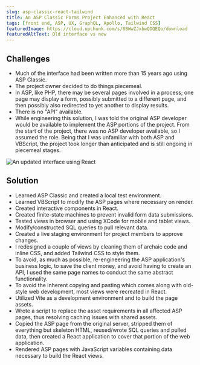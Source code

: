 ```yaml
---
slug: asp-classic-react-tailwind
title: An ASP Classic Forms Project Enhanced with React
tags: [front end, ASP, UX, GraphQL, Apollo, Tailwind CSS]
featuredImage: https://cloud.upchunk.com/s/8BWwZJxbwQDQEQo/download
featuredAltText: Old interface vs new
---
```



## Challenges
* Much of the interface had been written more than 15 years ago using ASP Classic.
* The project owner decided to do things piecemeal.
* In ASP, like PHP, there may be several pages involved in a process; one page may display a form, possibly submitted to a different page, and then possibly also redirected to yet another to display results.
* There is no "API" available.
* While engineering this solution, I was told the original ASP developer would be available to implement the ASP portions of the project. From the start of the project, there was no ASP developer available, so I assumed the role. Being that I was unfamiliar with both ASP and VBScript, the project took longer than anticipated and is still ongoing in piecemeal stages.

![An updated interface using React](https://cloud.upchunk.com/s/wnwjDq46gapCFE5/download)

## Solution
* Learned ASP Classic and created a local test environment.
* Learned VBScript to modify the ASP pages where necessary on render.
* Created interactive components in React.
* Created finite-state machines to prevent invalid form data submissions.
* Tested views in browser and using XCode for mobile and tablet views.
* Modify/constructed SQL queries to pull relevant data.
* Created a live staging environment for project members to approve changes.
* I redesigned a couple of views by cleaning them of archaic code and inline CSS, and added Tailwind CSS to style them.
* To avoid, as much as possible, re-engineering the ASP application's business logic, to save the client money, and avoid having to create an API, I used the same page names to conduct the same abstract functionality.
* To avoid the inherent copying and pasting which comes along with old-style web development, most views were recreated in React.
* Utilized Vite as a development environment and to build the page assets.
* Wrote a script to replace the asset requirements in all affected ASP pages, thus resolving caching issues with shared assets.
* Copied the ASP page from the original server, stripped them of everything but skeleton HTML, reused/wrote SQL queries and pulled data, then created a React application to cover that portion of the web application.
* Rendered ASP pages with JavaScript variables containing data necessary to build the React views.